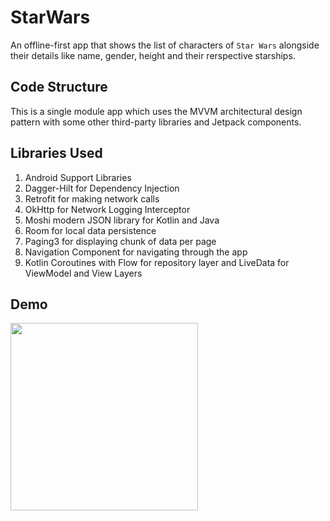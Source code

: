 # StarWars
An offline-first app that shows the list of characters of `Star Wars` alongside their details like name, gender, height and their rerspective starships.

## Code Structure 
This is a single module app which uses the MVVM architectural design pattern with some other third-party libraries and Jetpack components.

## Libraries Used
1. Android Support Libraries
2. Dagger-Hilt for Dependency Injection
3. Retrofit for making network calls
4. OkHttp for Network Logging Interceptor
5. Moshi modern JSON library for Kotlin and Java
6. Room for local data persistence
7. Paging3 for displaying chunk of data per page
8. Navigation Component for navigating through the app
9. Kotlin Coroutines with Flow for repository layer and LiveData for ViewModel and View Layers

## Demo
<img width=300 src="https://res.cloudinary.com/princessdee/image/upload/v1611949463/ezgif.com-gif-maker_1_b4zpwj.gif">

